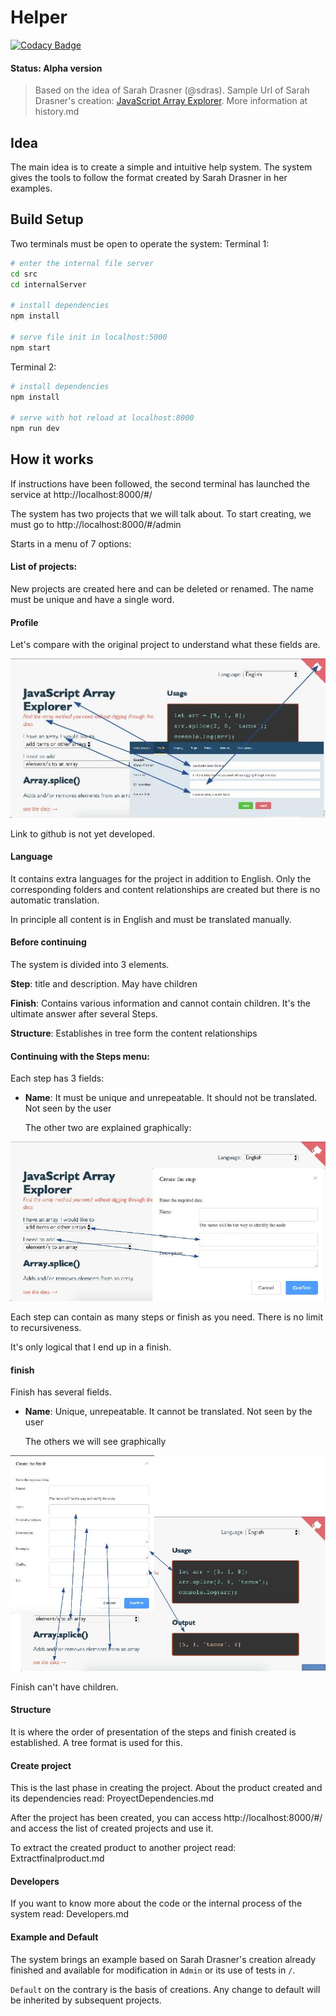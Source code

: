 # Helper

[![Codacy Badge](https://api.codacy.com/project/badge/Grade/c696496853934a7d9dc9cfec9f21797d)](https://app.codacy.com/app/godan2310/helper?utm_source=github.com&utm_medium=referral&utm_content=Gonzalo2310/helper&utm_campaign=badger)

#### Status: Alpha version

> Based on the idea of Sarah Drasner (@sdras). Sample Url of Sarah Drasner's creation: [JavaScript Array Explorer](https://codepen.io/sdras/full/gogVRX/). More information at history.md

## Idea

The main idea is to create a simple and intuitive help system. The system gives the tools to follow the format created by Sarah Drasner in her examples.

## Build Setup

Two terminals must be open to operate the system:
Terminal 1:

``` bash
# enter the internal file server
cd src
cd internalServer

# install dependencies
npm install

# serve file init in localhost:5000
npm start
```
Terminal 2:
``` bash
# install dependencies
npm install

# serve with hot reload at localhost:8000
npm run dev
```

## How it works

If instructions have been followed, the second terminal has launched the service at http://localhost:8000/#/

The system has two projects that we will talk about. To start creating, we must go to http://localhost:8000/#/admin

Starts in a menu of 7 options:

#### List of projects:

New projects are created here and can be deleted or renamed.
The name must be unique and have a single word.

#### Profile

Let's compare with the original project to understand what these fields are.

![profile example](images/profile.jpg)

Link to github is not yet developed.

#### Language

It contains extra languages for the project in addition to English. Only the corresponding folders and content relationships are created but there is no automatic translation.

In principle all content is in English and must be translated manually.

#### Before continuing

The system is divided into 3 elements.

**Step**: title and description. May have children

**Finish**: Contains various information and cannot contain children. It's the ultimate answer after several Steps.

**Structure**: Establishes in tree form the content relationships

#### Continuing with the Steps menu:

Each step has 3 fields: 

* **Name**: It must be unique and unrepeatable. It should not be translated. Not seen by the user

  The other two are explained graphically:

![Steps](images/steps.jpg)

Each step can contain as many steps or finish as you need. There is no limit to recursiveness.

It's only logical that I end up in a finish.

####  finish

Finish has several fields. 

* **Name**: Unique, unrepeatable. It cannot be translated. Not seen by the user

  The others we will see graphically

![finish](images/finish.jpg)

Finish can't have children.

#### Structure

It is where the order of presentation of the steps and finish created is established. A tree format is used for this.

#### Create project

This is the last phase in creating the project. About the product created and its dependencies read: ProyectDependencies.md

After the project has been created, you can access http://localhost:8000/#/ and access the list of created projects and use it.

To extract the created product to another project read: Extractfinalproduct.md

#### Developers

If you want to know more about the code or the internal process of the system read: Developers.md

#### Example and Default

The system brings an example based on Sarah Drasner's creation already finished and available for modification in `Admin` or its use of tests in `/`.

`Default` on the contrary is the basis of creations. Any change to default will be inherited by subsequent projects.